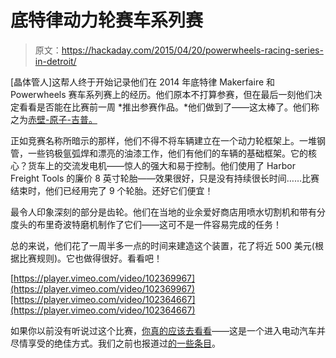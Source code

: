 # 底特律动力轮赛车系列赛

> 原文：<https://hackaday.com/2015/04/20/powerwheels-racing-series-in-detroit/>

[晶体管人]这帮人终于开始记录他们在 2014 年底特律 Makerfaire 和 Powerwheels 赛车系列赛上的经历。他们原本不打算参赛，但在最后一刻他们决定看看是否能在比赛前一周 *推出参赛作品。*他们做到了——这太棒了。他们称之为[赤壁-原子-吉普。](http://transistor-man.com/miters-jeep.html)

正如竞赛名称所暗示的那样，他们不得不将车辆建立在一个动力轮框架上。一堆钢管，一些钨极氩弧焊和漂亮的油漆工作，他们有他们的车辆的基础框架。它的核心？货车上的交流发电机——惊人的强大和易于控制。他们使用了 Harbor Freight Tools 的廉价 8 英寸轮胎——效果很好，只是没有持续很长时间……比赛结束时，他们已经用完了 9 个轮胎。还好它们便宜！

最令人印象深刻的部分是齿轮。他们在当地的业余爱好商店用喷水切割机和带有分度头的布里奇波特磨机制作了它们——这可不是一件容易完成的任务！

总的来说，他们花了一周半多一点的时间来建造这个装置，花了将近 500 美元(根据比赛规则)。它也做得很好。看看吧！

[https://player.vimeo.com/video/102369967](https://player.vimeo.com/video/102369967)[https://player.vimeo.com/video/102364667](https://player.vimeo.com/video/102364667)

如果你以前没有听说过这个比赛，[你真的应该去看看](http://www.powerracingseries.org/)——这是一个进入电动汽车并尽情享受的绝佳方式。我们之前也报道过[的一些条目](http://hackaday.com/2014/09/30/the-chibi-mikuvan-or-a-power-wheels-with-a-ford-fusion-battery/)。